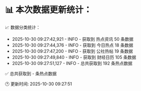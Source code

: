 📊 本次数据更新统计：
==========================

📈 数据分类统计：
- 2025-10-30 09:27:42,921 - INFO - 获取到 热点资讯 50 条数据
- 2025-10-30 09:27:44,376 - INFO - 获取到 今日热点 18 条数据
- 2025-10-30 09:27:47,200 - INFO - 获取到 公社热帖 19 条数据
- 2025-10-30 09:27:49,840 - INFO - 获取到 财经日历 105 条数据
- 2025-10-30 09:27:51,127 - INFO - 总共获取到 192 条热点数据

✅ 总共获取到 - 条热点数据

🕐 更新时间: 2025-10-30 09:27:51
